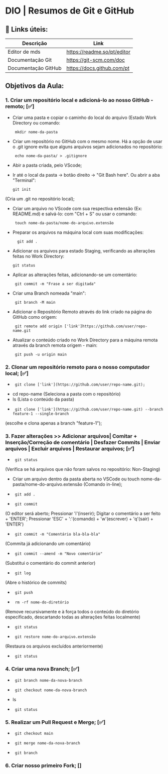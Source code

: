 
# DIO | Resumos de Git e GitHub
 
 ## 🔗 Links úteis:

 | Descrição | Link |
 | ----- | ----- |
 | Editor de mds | https://readme.so/pt/editor |
 | Documentação Git | https://git-scm.com/doc|
 | Documentação GitHub | https://docs.github.com/pt |

 ## Objetivos da Aula:

 ### 1. Criar um repositório local e adicioná-lo ao nosso GitHub - remoto; [✅]

 * Criar uma pasta e copiar o caminho do local do arquivo (Estado Work Directory ou comando:

        mkdir nome-da-pasta

 * Criar um repositório no GitHub com o mesmo nome. Há a opção de usar o .git ignore evita que alguns arquivos sejam adicionados no repositório: 

        echo nome-da-pasta/ > .gitignore 

 * Abir a pasta criada, pelo VScode;
 
 *  Ir  até o local da pasta -> botão direito -> "Git Bash here". Ou abrir a aba "Terminal":

        git init 
(Cria um .git no repositório local);

 * Criar um arquivo no VScode com sua respectiva extensão (Ex: README.md) e salvá-lo: com "Ctrl + S" ou usar o comando: 

        touch nome-da-pasta/nome-do-arquivo.extensão

* Preparar os arquivos na máquina local com suas modificações:
 
        git add . 

 * Adicionar os arquivos para estado Staging, verificando as alterações feitas no Work Directory:

       git status 

 * Aplicar as alterações feitas, adicionando-se um comentário:   
 
        git commit -m "Frase a ser digitada" 
 
 * Criar uma Branch nomeada "main":   
 
        git branch -M main 
 
 * Adicionar o Repositório Remoto através do link criado na página do GitHub como origem:
 
        git remote add origin ['link']https://github.com/user/repo-name.git 
 
 * Atualizar o conteúdo criado no Work Directory para a máquina remota através da branch remota origem - main:

        git push -u origin main 
    
 ### 2. Clonar um repositório remoto para o nosso computador local; [✅]

 *      git clone ['link'](https://github.com/user/repo-name.git);
 * cd repo-name
 (Seleciona a pasta com o repositório)
 * ls 
 (Lista o conteúdo da pasta)
 *      git clone ['link'](https://github.com/user/repo-name.git) --branch feature-1 --single-branch 
 (escolhe e clona apenas a branch "feature-1");

 ### 3. Fazer alterações >> Adicionar arquivos| Comitar + Inserção/Correção de comentário | Desfazer Commits | Enviar arquivos | Excluir arquivos | Restaurar arquivos; [✅]

 *      git status
 (Verifica se há arquivos que não foram salvos no repositório: Non-Staging)
 * Criar um arquivo dentro da pasta aberta no VSCode ou touch nome-da-pasta/nome-do-arquivo.extensão (Comando in-line);
 *      git add . 
 *      git commit
 (O editor será aberto; Pressionar 'i'(inserir); Digitar o comentário a ser feito + 'ENTER'; Pressionar 'ESC' + ':'(comando) + 'w'(escrever) + 'q'(sair) + 'ENTER') 
 *      git commit -m "Comentário bla-bla-bla"
 (Commita já adicionando um comentário)
 *      git commit --amend -m "Novo comentário" 
 (Substitui o comentário do commit anterior)
 *      git log
 (Abre o histórico de commits)
 *      git push
 *      rm -rf nome-do-diretório
 (Remove recursivamente e à força todos o conteúdo do diretório especificado, descartando todas as alterações feitas localmente)
 *      git status
 *      git restore nome-do-arquivo.extensão
 (Restaura os arquivos excluídos anteriormente)
 *      git status
 

 ### 4. Criar uma nova Branch; [✅]

 *      git branch nome-da-nova-branch
 *      git checkout nome-da-nova-branch
 * ls 
 *      git status

 ### 5. Realizar um Pull Request e Merge; [✅]

 *      git checkout main
 *      git merge nome-da-nova-branch
 *      git branch

 ### 6. Criar nosso primeiro Fork; []



    
   
    


